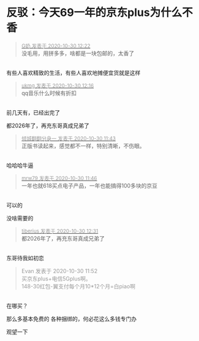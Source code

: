 # 反驳：今天69一年的京东plus为什么不香


<div class="quote"><blockquote><font size="2"><a href="https://www.hostloc.com/forum.php?mod=redirect&amp;goto=findpost&amp;pid=9374553&amp;ptid=760166" target="_blank"><font color="#999999">G奶 发表于 2020-10-30 12:22</font></a></font><br />
没毛用，用拼多多，啥都是一块包邮的，太香了</blockquote></div><br />
有些人喜欢精致的生活，有些人喜欢地摊便宜货就是这样<img id="aimg_OgfkI" onclick="zoom(this, this.src, 0, 0, 0)" class="zoom" src="https://cdn.jsdelivr.net/gh/hishis/forum-master/public/images/patch.gif" onmouseover="img_onmouseoverfunc(this)" onload="thumbImg(this)" border="0" alt="" />

<div class="quote"><blockquote><font size="2"><a href="https://www.hostloc.com/forum.php?mod=redirect&amp;goto=findpost&amp;pid=9374527&amp;ptid=760166" target="_blank"><font color="#999999">ukmg 发表于 2020-10-30 12:16</font></a></font><br />
qq音乐什么时候有折扣</blockquote></div><br />
前几天有，已经出完了<img id="aimg_dZ2L2" onclick="zoom(this, this.src, 0, 0, 0)" class="zoom" src="https://cdn.jsdelivr.net/gh/hishis/forum-master/public/images/patch.gif" onmouseover="img_onmouseoverfunc(this)" onload="thumbImg(this)" border="0" alt="" />

都2026年了，再充东哥真成兄弟了

<div class="quote"><blockquote><font size="2"><a href="https://www.hostloc.com/forum.php?mod=redirect&amp;goto=findpost&amp;pid=9374383&amp;ptid=760166" target="_blank"><font color="#999999">倾城翻翻分身一 发表于 2020-10-30 11:43</font></a></font><br />
正版书读起来，感觉都不一样，特别清晰，不伤眼。</blockquote></div><br />
哈哈哈牛逼<img id="aimg_IykdZ" onclick="zoom(this, this.src, 0, 0, 0)" class="zoom" src="https://cdn.jsdelivr.net/gh/hishis/forum-master/public/images/patch.gif" onmouseover="img_onmouseoverfunc(this)" onload="thumbImg(this)" border="0" alt="" />

<div class="quote"><blockquote><font size="2"><a href="https://www.hostloc.com/forum.php?mod=redirect&amp;goto=findpost&amp;pid=9374401&amp;ptid=760166" target="_blank"><font color="#999999">mrw79 发表于 2020-10-30 11:46</font></a></font><br />
一年也就618买点电子产品，一年也能搞得100多块的京豆</blockquote></div><br />
可以的<img id="aimg_UDFF9" onclick="zoom(this, this.src, 0, 0, 0)" class="zoom" src="https://cdn.jsdelivr.net/gh/hishis/forum-master/public/images/patch.gif" onmouseover="img_onmouseoverfunc(this)" onload="thumbImg(this)" border="0" alt="" />

没啥需要的

<div class="quote"><blockquote><font size="2"><a href="https://www.hostloc.com/forum.php?mod=redirect&amp;goto=findpost&amp;pid=9374596&amp;ptid=760166" target="_blank"><font color="#999999">tiberius 发表于 2020-10-30 12:31</font></a></font><br />
都2026年了，再充东哥真成兄弟了</blockquote></div><br />
东哥待我如初恋<img id="aimg_B0Zqh" onclick="zoom(this, this.src, 0, 0, 0)" class="zoom" src="https://cdn.jsdelivr.net/gh/hishis/forum-master/public/images/patch.gif" onmouseover="img_onmouseoverfunc(this)" onload="thumbImg(this)" border="0" alt="" />

<div class="quote"><blockquote><font color="#999999">Evan 发表于 2020-10-30 11:52</font><br />
<font color="#999999">买京东plus+电信5Gplus啊。<br />
148-30红包-翼支付每个月10*12个月=白piao啊</font></blockquote></div><br />
在哪买？

那么多基本免费的 各种捆绑的，何必花这么多钱专门办

观望一下
